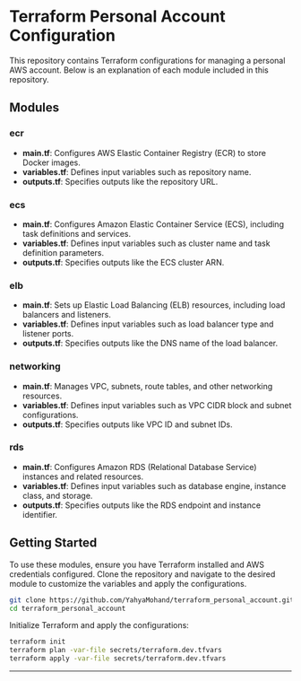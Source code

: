 # Terraform Personal Account Configuration

This repository contains Terraform configurations for managing a personal AWS account. Below is an explanation of each module included in this repository.

## Modules

### ecr
- **main.tf**: Configures AWS Elastic Container Registry (ECR) to store Docker images.
- **variables.tf**: Defines input variables such as repository name.
- **outputs.tf**: Specifies outputs like the repository URL.

### ecs
- **main.tf**: Configures Amazon Elastic Container Service (ECS), including task definitions and services.
- **variables.tf**: Defines input variables such as cluster name and task definition parameters.
- **outputs.tf**: Specifies outputs like the ECS cluster ARN.

### elb
- **main.tf**: Sets up Elastic Load Balancing (ELB) resources, including load balancers and listeners.
- **variables.tf**: Defines input variables such as load balancer type and listener ports.
- **outputs.tf**: Specifies outputs like the DNS name of the load balancer.

### networking
- **main.tf**: Manages VPC, subnets, route tables, and other networking resources.
- **variables.tf**: Defines input variables such as VPC CIDR block and subnet configurations.
- **outputs.tf**: Specifies outputs like VPC ID and subnet IDs.

### rds
- **main.tf**: Configures Amazon RDS (Relational Database Service) instances and related resources.
- **variables.tf**: Defines input variables such as database engine, instance class, and storage.
- **outputs.tf**: Specifies outputs like the RDS endpoint and instance identifier.

## Getting Started

To use these modules, ensure you have Terraform installed and AWS credentials configured. Clone the repository and navigate to the desired module to customize the variables and apply the configurations.

```bash
git clone https://github.com/YahyaMohand/terraform_personal_account.git
cd terraform_personal_account
```

Initialize Terraform and apply the configurations:

```bash
terraform init
terraform plan -var-file secrets/terraform.dev.tfvars
terraform apply -var-file secrets/terraform.dev.tfvars
```

---
